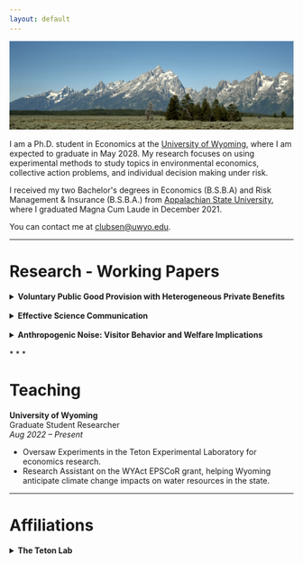 ```yaml
---
layout: default
---
```

<img src="/assets/tetons.jpeg" alt="AxamerLizum" />

I am a Ph.D. student in Economics at the [University of Wyoming](https://www.uwyo.edu), where I am expected to graduate in May 2028. My research focuses on using experimental methods to study topics in environmental economics, collective action problems, and individual decision making under risk.

I received my two Bachelor's degrees in Economics (B.S.B.A) and Risk Management & Insurance (B.S.B.A.) from [Appalachian State University](https://www.appstate.edu), where I graduated Magna Cum Laude in December 2021. 

You can contact me at [clubsen@uwyo.edu](mailto:clubsen@uwyo.edu).

* * *

# Research - Working Papers

<details>
  <summary><b>Voluntary Public Good Provision with Heterogeneous Private Benefits </b></summary>
  <p>
    <i>Work in progress</i> with <a href="https://tlcherry.weebly.com" target="_blank">Todd L. Cherry</a> and <a href="https://www.uwyo.edu/economics/faculty-staff/david-finnoff/index.html" target="_blank">David Finnoff</a>
    <br>
    <br>
    Voluntary public goods provision involves individuals making decisions that consider the
    balance between heterogenous private benefits and collective societal benefits. This
    occurs in many environmental and public health contexts such as vaccination campaigns,
    adoption of renewable energy technologies, conservation programs, waste reduction and
    recycling initiatives, air quality improvement efforts, and noise pollution reduction. The
    level of participation determines whether a critical threshold is met for achieving impactful
    societal benefits. However, individual incentives to participate are heterogenous, leading to
    potential free-riding opportunities for individuals when a population is trying to reach a
    critical threshold.
    <br>
    The decision to contribute to such public goods depends not only on private costs and
    benefits but also on the structure of decision-making. Individuals may act simultaneously
    without knowing others' choices or sequentially. When individuals make decisions
    sequentially, they can observe early adopters, and this may encourage greater cooperation.
    Little is known about how heterogeneity in individual incentives interact with decision
    sequences to influence participation in voluntary public goods provision. This study
    examines these factors through a controlled lab experimental framework to better
    understand the mechanisms that drive cooperative behavior in threshold public goods
    settings.
  </p>
</details>
<br>
<details>
  <summary><b> Effective Science Communication </b></summary>
  <p>
    <i>Work in progress</i> with <a href="https://tlcherry.weebly.com" target="_blank">Todd L. Cherry</a>
    <br>
    It is not well understood how individuals perceive the scenarios that are presented by integrated
    modeling. Since models are inherently built on assumptions, the scenarios predicted by the modeling
    is inherently conditional and therefore uncertain. This uncertainty is difficult for the general public to
    interpret and understand. How the uncertain scenarios are presented likely matters in the public's
    understanding and trust in the science. There is a need to improve science communication to the public
    because the public's understanding of the science matters to policy debates and decisions. This study will
    investigate individual behavioral tendencies surrounding alternative presentations of scenarios derived
    from scientific modeling. Better understanding how people interpret the scenarios will offer insights on how
    the scenarios can be more effectively communicated.
  </p>
</details>
<br>
<details>
  <summary><b> Anthropogenic Noise: Visitor Behavior and Welfare Implications  </b></summary>
  <p>
    <i>Work in progress</i> with <a href="https://tlcherry.weebly.com" target="_blank">Todd L. Cherry</a>, <a>Caleb J. Hill</a>, and <a>Katie Tenny</a>.
    <br>
    <br>
    Anthropogenic noise is an increasing issue in outdoor recreation, particularly at national parks. 
    Studies show that noise in national parks is a growing problem (Buxton et al. 2017; Chrobak 2017; Buxton et al. 2019), particularly in transportation corridors that have noise levels many times the natural level (Mennitt et al. 2014). Noise can have negative impacts on wildlife, including masking sounds that provide important signals of threats and mating. Shannon et al. (2016) documents how noise affects wildlife behavior, physiology, and fitness. Noise also impacts people. Basner et al. (2014) reports that noise not only annoys people but also contributes to health problems. In parks, even low levels of noise can diminish the benefits that people receive from experiencing nature and natural sounds (e.g., relaxation, mood, stress, etc.).  
    <br>
    To learn more about noise in national parks, the NPS also has monitored the frequency and levels of noise across hundreds of sites for nearly three decades. In 2000, the NPS Resource Stewardship and Science Directorate established The Natural Sounds Program, which seeks to 
    “…protect, maintain, or restore acoustical environments throughout the National Park System.”  These efforts have contributed to our understanding of anthropogenic noise in national parks.  
    <br>
    The proposed study contributes to this knowledge by studying the individual behavioral responses to anthropogenic noise and estimating the welfare impacts on visitors. We will employ methods to estimate recreational demand models that allow the estimation of welfare effects from noise in GTNP. This includes investigating the averting behavior that visitors make to mitigate the welfare loss. Previous work has considered the impact of noise on wildlife (Barber et al. 2010; Shannon et al. 2015), and to a lesser extent the impact on visitors. A particular opening in the literature is examining how anthropogenic noise impacts the behavior and benefits of visitors to national parks. This research will help fill this void. 

  </p>
</details>

<br>
* * *

# Teaching

**University of Wyoming**  
Graduate Student Researcher  
_Aug 2022 – Present_  
- Oversaw Experiments in the Teton Experimental Laboratory for economics research.  
- Research Assistant on the WYAct EPSCoR grant, helping Wyoming anticipate climate change impacts on water resources in the state.


* * *

# Affiliations

<details>
  <summary><b> The Teton Lab </b></summary>
  <p>
   <a href="https://www.teton-lab.org" target="_blank">The Teton Lab Website</a>
    <br>
    ​​Our research examines the interplay between individual behavior and institutions with a particular interest in environmental and natural resource policy. We blend experimental methods and environmental economics to understand how behavior is shaped by risk, inequality, choice architecture, emerging technologies, and strategic considerations.

The Teton Lab's facilities include a 40-station behavioral and economic science laboratory on the campus of the University of Wyoming. In-person and virtual experiments are support by an online subject management system. Our research also benefits from the UW-NPS Research Station located on Jackson Lake in Grand Teton National Park.
    <br>
  </p>
</details>

